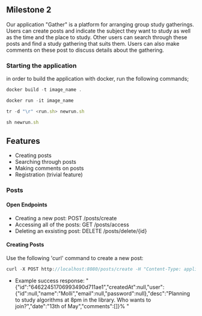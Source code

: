 ## Milestone 2
Our application "Gather" is a platform for arranging group study gatherings. Users can create posts and indicate the subject they want to study as well as the time and the place to study. Other users can search through these posts and find a study gathering that suits them. Users can also make comments on these post to discuss details about the gathering.

### Starting the application
in order to build the application with docker, run the following commands;
```javascript
docker build -t image_name .
```
```javascript
docker run -it image_name
```
```javascript
tr -d "\r" <run.sh> newrun.sh
```
```javascript
sh newrun.sh
```
## Features
- Creating posts
- Searching through posts
- Making comments on posts
- Registration (trivial feature)

### Posts
#### Open Endpoints
- Creating a new post: POST /posts/create
- Accessing all of the posts: GET /posts/access 
- Deleting an exsisting post: DELETE /posts/delete/{id}

#### Creating Posts
Use the following 'curl' command to create a new post:
```javascript
curl -X POST http://localhost:8080/posts/create -H "Content-Type: application/json" -d '{"user":{"name":"Molli"},"desc":"Planning to study algorithms at 8pm in the library. Who wants to join?", "date":"13th of May"}'
```
- Example success response:
"{"id":"64622451706993490d711ae1","createdAt":null,"user":{"id":null,"name":"Molli","email":null,"password":null},"desc":"Planning to study algorithms at 8pm in the library. Who wants to join?","date":"13th of May","comments":[]}%  "
